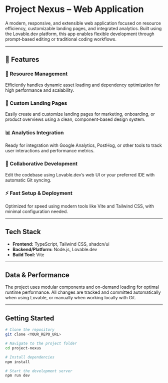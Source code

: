 # Project Nexus – Web Application

A modern, responsive, and extensible web application focused on resource efficiency, customizable landing pages, and integrated analytics. Built using the Lovable.dev platform, this app enables flexible development through prompt-based editing or traditional coding workflows.

---

## 🚀 Features

### 🔧 Resource Management  
Efficiently handles dynamic asset loading and dependency optimization for high performance and scalability.

### 🎯 Custom Landing Pages  
Easily create and customize landing pages for marketing, onboarding, or product overviews using a clean, component-based design system.

### 📊 Analytics Integration  
Ready for integration with Google Analytics, PostHog, or other tools to track user interactions and performance metrics.

### 👥 Collaborative Development  
Edit the codebase using Lovable.dev’s web UI or your preferred IDE with automatic Git syncing.

### ⚡ Fast Setup & Deployment  
Optimized for speed using modern tools like Vite and Tailwind CSS, with minimal configuration needed.

---

## Tech Stack

- **Frontend:** TypeScript, Tailwind CSS, shadcn/ui  
- **Backend/Platform:** Node.js, Lovable.dev  
- **Build Tool:** Vite

---

## Data & Performance

The project uses modular components and on-demand loading for optimal runtime performance. All changes are tracked and committed automatically when using Lovable, or manually when working locally with Git.

---

## Getting Started

```bash
# Clone the repository
git clone <YOUR_REPO_URL>

# Navigate to the project folder
cd project-nexus

# Install dependencies
npm install

# Start the development server
npm run dev
